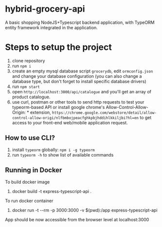 # hybrid-grocery-api
A basic shopping NodeJS+Typescript backend application, with TypeORM entity framework integrated in the application.

# Steps to setup the project

1. clone repository 
2. run `npm i`
3. create an empty mysql database script `grocerydb`, edit `ormconfig.json` and change your database configuration (you can also change a database type, but don't forget to install specific database drivers)
4. run `npm start`
5. open `http://localhost:3000/api/catalogue` and you'll get an array of product catalogue.
6. use curl, postman or other tools to send http requests to test your typeorm-based API
or install google chrome's Allow-Control-Allow-Origin: * extension, `https://chrome.google.com/webstore/detail/allow-control-allow-origi/nlfbmbojpeacfghkpbjhddihlkkiljbi?hl=en` to get access to your front-end web/mobile application request.

## How to use CLI?

1. install `typeorm` globally: `npm i -g typeorm`
2. run `typeorm -h` to show list of available commands

## Running in Docker

To build docker image

1. docker build -t express-typescript-api .

To run docker container

1. docker run -t --rm -p 3000:3000 -v $(pwd):/app express-typescript-api

App should be now accessible from the browser level at localhost:3000
